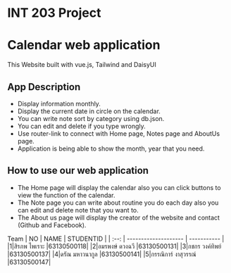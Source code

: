 # INT 203 Project

# Calendar web application 
This Website built with vue.js, Tailwind and DaisyUI 

## App Description
- Display information monthly.
- Display the current date in circle on the calendar.
- You can write note sort by category using db.json.
- You can edit and delete if you type wrongly.
- Use router-link to connect with Home page, Notes page and AboutUs page.
- Application is being able to show the month, year that you need.

## How to use our web application
- The Home page will display the calendar also you can click buttons to view the function of the calendar.
- The Note page you can write about routine you do each day also you can edit and delete note that you want to.
- The About us page will display the creator of the website and contact (Github and Facebook).

Team 
| NO   | NAME                 | STUDENTID   |
| :--: | -------------------- | ----------- |
|1|สิรภพ ไพเราะ   |63130500118| 
|2|อมรพงษ์ ดวงฉวี  |63130500131|
|3|กชกร วงค์ทิพย์   |63130500137|
|4|ดรัณ มหาวนากูล  |63130500141|
|5|กรรณิการ์ งาสุวรรณ์ |63130500147|


